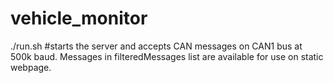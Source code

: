 # vehicle_monitor

./run.sh #starts the server and accepts CAN messages on CAN1 bus at 500k baud. Messages in filteredMessages list are available for use on static webpage. 
